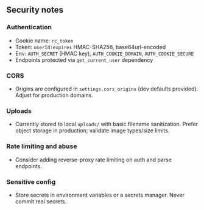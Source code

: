 ## Security notes

### Authentication
- Cookie name: `rc_token`
- Token: `userId:expires` HMAC-SHA256, base64url-encoded
- Env: `AUTH_SECRET` (HMAC key), `AUTH_COOKIE_DOMAIN`, `AUTH_COOKIE_SECURE`
- Endpoints protected via `get_current_user` dependency

### CORS
- Origins are configured in `settings.cors_origins` (dev defaults provided). Adjust for production domains.

### Uploads
- Currently stored to local `uploads/` with basic filename sanitization. Prefer object storage in production; validate image types/size limits.

### Rate limiting and abuse
- Consider adding reverse-proxy rate limiting on auth and parse endpoints.

### Sensitive config
- Store secrets in environment variables or a secrets manager. Never commit real secrets.


